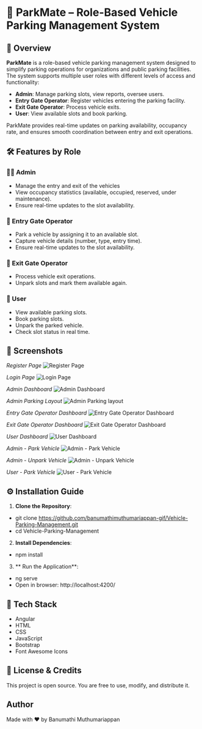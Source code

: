 # 🚗 ParkMate – Role-Based Vehicle Parking Management System

## 📖 Overview
**ParkMate** is a role-based vehicle parking management system designed to simplify parking operations for organizations and public parking facilities.  
The system supports multiple user roles with different levels of access and functionality:
- **Admin**: Manage parking slots, view reports, oversee users.
- **Entry Gate Operator**: Register vehicles entering the parking facility.
- **Exit Gate Operator**: Process vehicle exits.
- **User**: View available slots and book parking.

ParkMate provides real-time updates on parking availability, occupancy rate, and ensures smooth coordination between entry and exit operations.


## 🛠️ Features by Role

### 👨‍💼 Admin
- Manage the entry and exit of the vehicles
- View occupancy statistics (available, occupied, reserved, under maintenance).
- Ensure real-time updates to the slot availability.

### 🚦 Entry Gate Operator
- Park a vehicle by assigning it to an available slot.
- Capture vehicle details (number, type, entry time).
- Ensure real-time updates to the slot availability.

### 🏁 Exit Gate Operator
- Process vehicle exit operations.
- Unpark slots and mark them available again.

### 👤 User
- View available parking slots.
- Book parking slots.
- Unpark the parked vehicle.
- Check slot status in real time.

## 📸 Screenshots

*Register Page*
![Register Page](./App-Screenshots/Register-page.png)

*Login Page*
![Login Page](./App-Screenshots//Login-page.png)

*Admin Dashboard*
![Admin Dashboard](./App-Screenshots/Admin-dashboard.png)

*Admin Parking Layout*
![Admin Parking layout](./App-Screenshots//Admin-Parking-Layout.png)

*Entry Gate Operator Dashboard*
![Entry Gate Operator Dashboard](./App-Screenshots/Entry-gate-operator-dashboard.png)

*Exit Gate Operator Dashboard*
![Exit Gate Operator Dashboard](./App-Screenshots/Exit-gate-operator-dashboard.png)

*User Dashboard*
![User Dashboard](./App-Screenshots/User-dashboard.png)

*Admin - Park Vehicle*
![Admin - Park Vehicle](./App-Screenshots/Park-Vehicle.png)

*Admin - Unpark Vehicle*
![Admin - Unpark Vehicle](./App-Screenshots/Unpark-vehicle.png)

*User - Park Vehicle*
![User - Park Vehicle](./App-Screenshots/User-Park-Vehicle.png)

## ⚙️ Installation Guide

1. **Clone the Repository**:

-    git clone https://github.com/banumathimuthumariappan-gif/Vehicle-Parking-Management.git
-    cd Vehicle-Parking-Management

2. **Install Dependencies**:

- npm install

3. ** Run the Application**:

- ng serve
- Open in browser: http://localhost:4200/

## 🧪 Tech Stack

- Angular
- HTML
- CSS
- JavaScript
- Bootstrap
- Font Awesome Icons

## 📄 License & Credits
This project is open source. You are free to use, modify, and distribute it.

## Author
Made with ❤️ by Banumathi Muthumariappan


